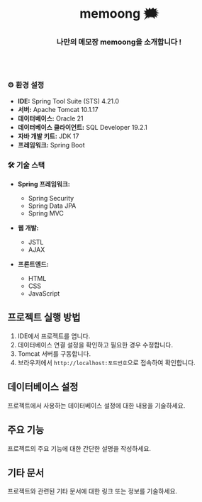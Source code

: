 <div align=center>
<h1>memoong 🗯️</h1>
<h3>나만의 메모장 memoong을 소개합니다 !</h3>
</div>

<br>
<br>

<H3>⚙️ 환경 설정</H3>

- **IDE:** Spring Tool Suite (STS) 4.21.0
- **서버:** Apache Tomcat 10.1.17
- **데이터베이스:** Oracle 21
- **데이터베이스 클라이언트:** SQL Developer 19.2.1
- **자바 개발 키트:** JDK 17
- **프레임워크:** Spring Boot

<H3>🛠️ 기술 스택</H3>

- **Spring 프레임워크:**
  - Spring Security
  - Spring Data JPA
  - Spring MVC

- **웹 개발:**
  - JSTL
  - AJAX

- **프론트엔드:**
  - HTML
  - CSS
  - JavaScript
 
## 프로젝트 실행 방법

1. IDE에서 프로젝트를 엽니다.
2. 데이터베이스 연결 설정을 확인하고 필요한 경우 수정합니다.
3. Tomcat 서버를 구동합니다.
4. 브라우저에서 `http://localhost:포트번호`으로 접속하여 확인합니다.

## 데이터베이스 설정

프로젝트에서 사용하는 데이터베이스 설정에 대한 내용을 기술하세요.

## 주요 기능

프로젝트의 주요 기능에 대한 간단한 설명을 작성하세요.

## 기타 문서

프로젝트와 관련된 기타 문서에 대한 링크 또는 정보를 기술하세요.
